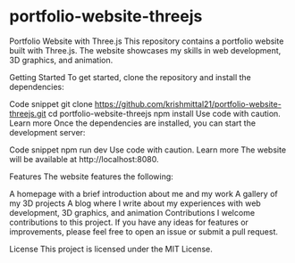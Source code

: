 # portfolio-website-threejs
 

Portfolio Website with Three.js
This repository contains a portfolio website built with Three.js. The website showcases my skills in web development, 3D graphics, and animation.

Getting Started
To get started, clone the repository and install the dependencies:

Code snippet
git clone https://github.com/krishmittal21/portfolio-website-threejs.git
cd portfolio-website-threejs
npm install
Use code with caution. Learn more
Once the dependencies are installed, you can start the development server:

Code snippet
npm run dev
Use code with caution. Learn more
The website will be available at http://localhost:8080.

Features
The website features the following:

A homepage with a brief introduction about me and my work
A gallery of my 3D projects
A blog where I write about my experiences with web development, 3D graphics, and animation
Contributions
I welcome contributions to this project. If you have any ideas for features or improvements, please feel free to open an issue or submit a pull request.

License
This project is licensed under the MIT License.



